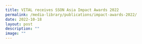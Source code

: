 ```yaml
---
title: VITAL receives SSON Asia Impact Awards 2022
permalink: /media-library/publications/impact-awards-2022/
date: 2022-10-18
layout: post
description: ""
image: ""
---
```

